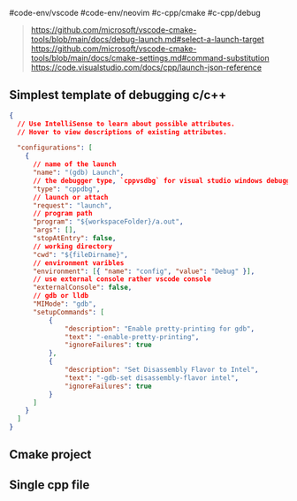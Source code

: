 #code-env/vscode #code-env/neovim #c-cpp/cmake #c-cpp/debug

> https://github.com/microsoft/vscode-cmake-tools/blob/main/docs/debug-launch.md#select-a-launch-target  
> https://github.com/microsoft/vscode-cmake-tools/blob/main/docs/cmake-settings.md#command-substitution  
> https://code.visualstudio.com/docs/cpp/launch-json-reference

## Simplest template of debugging c/c++

```json
{
  // Use IntelliSense to learn about possible attributes.
  // Hover to view descriptions of existing attributes.

  "configurations": [
    {
      // name of the launch
      "name": "(gdb) Launch", 
      // the debugger type, `cppvsdbg` for visual studio windows debugger, `cppdbg` for gdb or lldb
      "type": "cppdbg", 
      // launch or attach
      "request": "launch",
      // program path
      "program": "${workspaceFolder}/a.out",
      "args": [],
      "stopAtEntry": false,
      // working directory
      "cwd": "${fileDirname}",
      // environment varibles
      "environment": [{ "name": "config", "value": "Debug" }],
      // use external console rather vscode console
      "externalConsole": false,
      // gdb or lldb
      "MIMode": "gdb",
      "setupCommands": [
          {
              "description": "Enable pretty-printing for gdb",
              "text": "-enable-pretty-printing",
              "ignoreFailures": true
          },
          {
              "description": "Set Disassembly Flavor to Intel",
              "text": "-gdb-set disassembly-flavor intel",
              "ignoreFailures": true
          }
      ]
    } 
  ]
}
```

## Cmake project

## Single cpp file